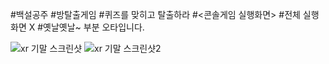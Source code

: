 #백설공주
#방탈출게임
#퀴즈를 맞히고 탈출하라
#<콘솔게임 실행화면>
#전체 실행 화면 X
#옛날옛날~ 부분 오타입니다.

![xr 기말 스크린샷](https://github.com/pnapnapna/xr_SnowWhite/assets/152584418/095ccac5-4ac3-4c22-9209-ede8fe4d8076)
![xr 기말 스크린샷2](https://github.com/pnapnapna/xr_SnowWhite/assets/152584418/f477b7b0-cf70-4ea1-9103-ec4ef69d44e2)
